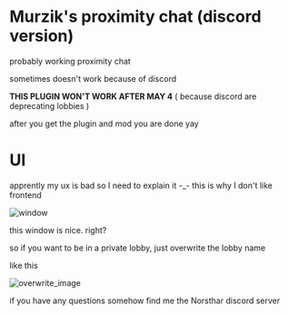 # Murzik's proximity chat (discord version)
probably working proximity chat

sometimes doesn't work because of discord

**THIS PLUGIN WON'T WORK AFTER MAY 4** ( because discord are deprecating lobbies )

after you get the plugin and mod you are done yay

# UI
apprently my ux is bad so I need to explain it -_-       this is why I don't like frontend

![window](https://user-images.githubusercontent.com/41955154/235035719-7152aa7e-12e7-432d-b790-41fcddc6a312.png)

this window is nice. right?

so if you want to be in a private lobby, just overwrite the lobby name

like this

![overwrite_image](https://user-images.githubusercontent.com/41955154/235035835-bea63ceb-64b1-49c1-9729-c334d10794a9.png)

if you have any questions somehow find me the Norsthar discord server
